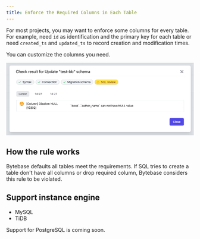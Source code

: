```yaml
---
title: Enforce the Required Columns in Each Table
---
```


For most projects, you may want to enforce some columns for every table. For example, need `id` as identification and the primary key for each table or need `created_ts` and `updated_ts` to record creation and modification times.

You can customize the columns you need.

![schema-review-column-no-null](/static/docs-assets/schema-review-column-no-null.png)

## How the rule works

Bytebase defaults all tables meet the requirements. If SQL tries to create a table don't have all columns or drop required column, Bytebase considers this rule to be violated.

## Support instance engine

- MySQL
- TiDB

Support for PostgreSQL is coming soon.